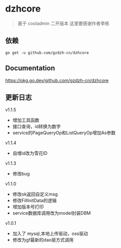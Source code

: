 # dzhcore

> 基于 cooladmin 二开版本
> 这里要感谢作者李栋

## 依赖
```shell
go get -u github.com/gzdzh-cn/dzhcore
```

## Documentation

https://pkg.go.dev/github.com/gzdzh-cn/dzhcore

## 更新日志

v1.1.5
- 增加工具函数
- 接口查询，id转换为数字
- service的PageQueryOp和ListQueryOp增加As参数

v1.1.4
- 自增id改为雪花ID

v1.1.3
- 修改bug

v1.1.0
- 修改ok返回自定义msg
- 修改FillInitData的逻辑
- 增加版本号打印
- service数据库调用改为model封装DBM

v1.0.1
- 加入了 mysql,本地上传驱动，oss驱动
- 修改为gf最新的dao层方式调用